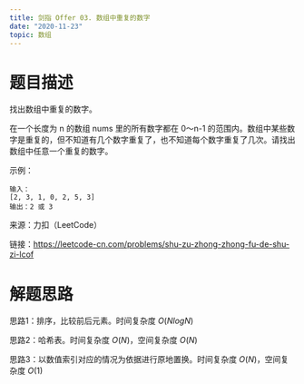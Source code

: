 ```yaml
---
title: 剑指 Offer 03. 数组中重复的数字
date: "2020-11-23"
topic: 数组
---
```

# 题目描述
找出数组中重复的数字。


在一个长度为 n 的数组 nums 里的所有数字都在 0～n-1 的范围内。数组中某些数字是重复的，但不知道有几个数字重复了，也不知道每个数字重复了几次。请找出数组中任意一个重复的数字。

示例：
```
输入：
[2, 3, 1, 0, 2, 5, 3]
输出：2 或 3 
```

来源：力扣（LeetCode）

链接：https://leetcode-cn.com/problems/shu-zu-zhong-zhong-fu-de-shu-zi-lcof

# 解题思路

思路1：排序，比较前后元素。时间复杂度 $O(NlogN)$

思路2：哈希表。时间复杂度 $O(N)$，空间复杂度 $O(N)$

思路3：以数值索引对应的情况为依据进行原地置换。时间复杂度 $O(N)$，空间复杂度 $O(1)$